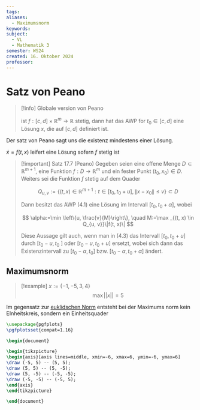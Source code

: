 ```yaml
---
tags: 
aliases:
  - Maximumsnorm
keywords: 
subject:
  - VL
  - Mathematik 3
semester: WS24
created: 16. Oktober 2024
professor:
---
```

 

# Satz von Peano

> [!info] Globale version von Peano
> 
> ist $f:[c,d] \times \mathbb{R}^m \to \mathbb{R}$ stetig, dann hat das AWP for $t_{0} \in [c,d]$ eine Lösung $x$, die auf $[c,d]$ definiert ist.

Der satz von Peano sagt uns die existenz mindestens einer Lösung.

$\dot{x}=f(t,x)$ leifert eine Lösung sofern $f$ stetig ist

> [!important] Satz 17.7 (Peano)
> Gegeben seien eine offene Menge $D \subset \mathbb{R}^{m+1}$, eine Funktion $f: D \rightarrow \mathbb{R}^m$ und ein fester Punkt $\left(t_0, x_0\right) \in D$. Weiters sei die Funktion $f$ stetig auf dem Quader
> 
> $$ Q_{u, v}:=\left\{(t, x) \in \mathbb{R}^{m+1}: t \in\left[t_0, t_0+u\right],\left\|x-x_0\right\| \leq v\right\} \subset D $$
> 
> Dann besitzt das AWP (4.1) eine Lösung im Intervall $\left[t_0, t_0+\alpha\right]$, wobei
> 
> $$ \alpha:=\min \left\{u, \frac{v}{M}\right\}, \quad M:=\max _{(t, x) \in Q_{u, v}}\|f(t, x)\| $$
> 
> Diese Aussage gilt auch, wenn man in (4.3) das Intervall $\left[t_0, t_0+u\right]$ durch $\left[t_0-u, t_0\right.$ ] oder $\left[t_0-u, t_0+u\right]$ ersetzt, wobei sich dann das Existenzintervall zu $\left[t_0-\alpha, t_0\right]$ bzw. $\left[t_0-\alpha, t_0+\alpha\right]$ ändert.


## Maximumsnorm

>[!example] $x := \{-1, -5, 3, 4\}$
> $$\operatorname{max} | | x | | = 5$$

Im gegensatz zur [euklidschen Norm](Mathematik/Algebra/Norm.md) entsteht bei der Maximums norm kein EInheitskreis, sondern ein Einheitsquader

```tikz
\usepackage{pgfplots}
\pgfplotsset{compat=1.16}

\begin{document}

\begin{tikzpicture}
\begin{axis}[axis lines=middle, xmin=-6, xmax=6, ymin=-6, ymax=6]
\draw (-5, 5) -- (5, 5);
\draw (5, 5) -- (5, -5);
\draw (5, -5) -- (-5, -5);
\draw (-5, -5) -- (-5, 5);
\end{axis}
\end{tikzpicture}

\end{document}
```